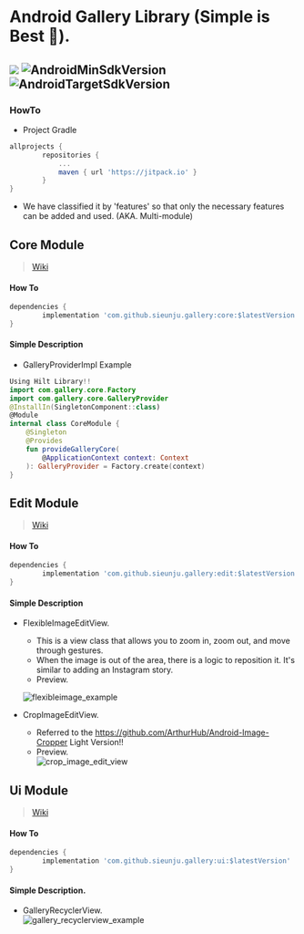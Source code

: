 # Android Gallery Library (Simple is Best 🤩).  
[![](https://jitpack.io/v/sieunju/gallery.svg)](https://jitpack.io/#sieunju/gallery) ![AndroidMinSdkVersion](https://img.shields.io/badge/minSdkVersion-21-green.svg) ![AndroidTargetSdkVersion](https://img.shields.io/badge/targetSdkVersion-32-brightgreen.svg)
---

### HowTo

- Project Gradle

```groovy
allprojects {
	    repositories {
		    ...
		    maven { url 'https://jitpack.io' }
	    }
}
```

- We have classified it by 'features' so that only the necessary features can be added and used. (AKA. Multi-module)

## Core Module

> [Wiki](https://github.com/sieunju/gallery/wiki/Core-Module-Wiki)

#### How To

```groovy
dependencies {
    	implementation 'com.github.sieunju.gallery:core:$latestVersion'
}
```

#### Simple Description
- GalleryProviderImpl Example
```kotlin
Using Hilt Library!!
import com.gallery.core.Factory
import com.gallery.core.GalleryProvider 
@InstallIn(SingletonComponent::class)
@Module
internal class CoreModule {
    @Singleton
    @Provides
    fun provideGalleryCore(
        @ApplicationContext context: Context
    ): GalleryProvider = Factory.create(context)
}
```
   
   
## Edit Module

> [Wiki](https://github.com/sieunju/gallery/wiki/Edit-Module-Wiki)

#### How To

```groovy
dependencies {
    	implementation 'com.github.sieunju.gallery:edit:$latestVersion'
}
```

#### Simple Description
- FlexibleImageEditView.  
    - This is a view class that allows you to zoom in, zoom out, and move through gestures.
    - When the image is out of the area, there is a logic to reposition it. It's similar to adding an Instagram story.
    - Preview.  
    
    ![flexibleimage_example](https://user-images.githubusercontent.com/33802191/205475538-9446da12-e997-49e7-84bb-d88330087ef5.gif)

- CropImageEditView.
    - Referred to the https://github.com/ArthurHub/Android-Image-Cropper Light Version!!
    - Preview.   
    ![crop_image_edit_view](https://user-images.githubusercontent.com/33802191/205473714-c513d8e8-9ab8-436c-99cd-3a2775620933.gif)


## Ui Module

> [Wiki](https://github.com/sieunju/gallery/wiki/Ui-Module-Wiki)
#### How To

```groovy
dependencies {
    	implementation 'com.github.sieunju.gallery:ui:$latestVersion'
}
```

#### Simple Description.  

- GalleryRecyclerView.   
    ![gallery_recyclerview_example](https://user-images.githubusercontent.com/33802191/205474967-a3146c32-35b7-40cf-98e5-7ed2d380357c.gif)

    
